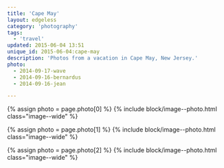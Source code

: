 ```yaml
---
title: 'Cape May'
layout: edgeless
category: 'photography'
tags:
  - 'travel'
updated: 2015-06-04 13:51
unique_id: 2015-06-04:cape-may
description: 'Photos from a vacation in Cape May, New Jersey.'
photo:
  - 2014-09-17-wave
  - 2014-09-16-bernardus
  - 2014-09-16-jean

---
```


{% assign photo = page.photo[0] %}
{% include block/image--photo.html class="image--wide" %}

{% assign photo = page.photo[1] %}
{% include block/image--photo.html class="image--wide" %}

{% assign photo = page.photo[2] %}
{% include block/image--photo.html class="image--wide" %}
